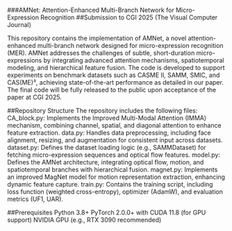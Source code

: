 ###AMNet: Attention-Enhanced Multi-Branch Network for Micro-Expression Recognition
##Submission to CGI 2025 (The Visual Computer Journal)

This repository contains the implementation of AMNet, a novel attention-enhanced multi-branch network designed for micro-expression recognition (MER). AMNet addresses the challenges of subtle, short-duration micro-expressions by integrating advanced attention mechanisms, spatiotemporal modeling, and hierarchical feature fusion. The code is developed to support experiments on benchmark datasets such as CASME II, SAMM, SMIC, and CAS(ME)³, achieving state-of-the-art performance as detailed in our paper.
The final code will be fully released to the public upon acceptance of the paper at CGI 2025.

##Repository Structure
The repository includes the following files:
CA_block.py: Implements the Improved Multi-Modal Attention (IMMA) mechanism, combining channel, spatial, and diagonal attention to enhance feature extraction.
data.py: Handles data preprocessing, including face alignment, resizing, and augmentation for consistent input across datasets.
dataset.py: Defines the dataset loading logic (e.g., SAMMDataset) for fetching micro-expression sequences and optical flow features.
model.py: Defines the AMNet architecture, integrating optical flow, motion, and spatiotemporal branches with hierarchical fusion.
magnet.py: Implements an improved MagNet model for motion representation extraction, enhancing dynamic feature capture.
train.py: Contains the training script, including loss function (weighted cross-entropy), optimizer (AdamW), and evaluation metrics (UF1, UAR).

##Prerequisites
Python 3.8+
PyTorch 2.0.0+ with CUDA 11.8 (for GPU support)
NVIDIA GPU (e.g., RTX 3090 recommended)
